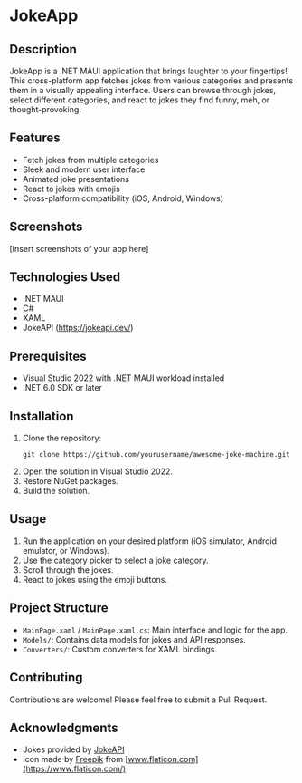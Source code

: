 # JokeApp

## Description

JokeApp is a .NET MAUI application that brings laughter to your fingertips! This cross-platform app fetches jokes from various categories and presents them in a visually appealing interface. Users can browse through jokes, select different categories, and react to jokes they find funny, meh, or thought-provoking.

## Features

- Fetch jokes from multiple categories
- Sleek and modern user interface
- Animated joke presentations
- React to jokes with emojis
- Cross-platform compatibility (iOS, Android, Windows)

## Screenshots

[Insert screenshots of your app here]

## Technologies Used

- .NET MAUI
- C#
- XAML
- JokeAPI (https://jokeapi.dev/)

## Prerequisites

- Visual Studio 2022 with .NET MAUI workload installed
- .NET 6.0 SDK or later

## Installation

1. Clone the repository:
   ```
   git clone https://github.com/yourusername/awesome-joke-machine.git
   ```
2. Open the solution in Visual Studio 2022.
3. Restore NuGet packages.
4. Build the solution.

## Usage

1. Run the application on your desired platform (iOS simulator, Android emulator, or Windows).
2. Use the category picker to select a joke category.
3. Scroll through the jokes.
4. React to jokes using the emoji buttons.

## Project Structure

- `MainPage.xaml` / `MainPage.xaml.cs`: Main interface and logic for the app.
- `Models/`: Contains data models for jokes and API responses.
- `Converters/`: Custom converters for XAML bindings.

## Contributing

Contributions are welcome! Please feel free to submit a Pull Request.

## Acknowledgments

- Jokes provided by [JokeAPI](https://jokeapi.dev/)
- Icon made by [Freepik](https://www.freepik.com) from [www.flaticon.com](https://www.flaticon.com/)
